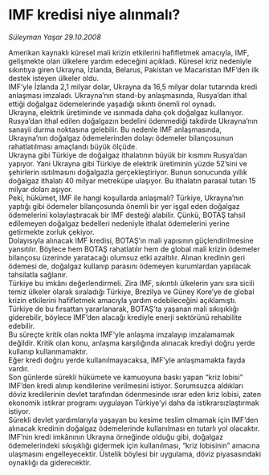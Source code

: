 # IMF kredisi niye alınmalı?

*Süleyman Yaşar 29.10.2008*

<div class="taraf_structure_2col_1zq">
<div class="margen_n">



 <p>Amerikan kaynaklı küresel mali krizin etkilerini hafifletmek amacıyla, IMF, gelişmekte olan ülkelere yardım edeceğini açıkladı. Küresel kriz nedeniyle sıkıntıya giren Ukrayna, İzlanda, Belarus, Pakistan ve Macaristan IMF’den ilk destek isteyen ülkeler oldu.<br/>IMF’yle İzlanda 2,1 milyar dolar, Ukrayna da 16,5 milyar dolar tutarında kredi anlaşması imzaladı. Ukrayna’nın stand-by anlaşmasında, Rusya’dan ithal ettiği doğalgaz ödemelerinde yaşadığı sıkıntı önemli rol oynadı.<br/>Ukrayna, elektrik üretiminde ve ısınmada daha çok doğalgaz kullanıyor. Rusya’dan ithal edilen doğalgazın bedelini ödenmediği takdirde Ukrayna’nın sanayii durma noktasına gelebilir. Bu nedenle IMF anlaşmasında, Ukrayna’nın doğalgaz ödemelerinden dolayı ödemeler bilançosunun rahatlatılması amaçlandı büyük ölçüde. <br/>Ukrayna gibi Türkiye de doğalgaz ithalatının büyük bir kısmını Rusya’dan yapıyor. Yani Ukrayna gibi Türkiye de elektrik üretiminin yüzde 52’sini ve şehirlerin ısıtılmasını doğalgazla gerçekleştiriyor. Bunun sonucunda yıllık doğalgaz ithalatı 40 milyar metreküpe ulaşıyor. Bu ithalatın parasal tutarı 15 milyar doları aşıyor.<br/>Peki, hükümet, IMF ile hangi koşullarda anlaşmalı? Türkiye, Ukrayna’nın yaptığı gibi ödemeler bilançosunda önemli bir yer işgal eden doğalgaz ödemelerini kolaylaştıracak bir IMF desteği alabilir. Çünkü, BOTAŞ tahsil edilemeyen doğalgaz bedelleri nedeniyle ithalat ödemelerini yerine getirmekte zorluk çekiyor. <br/>Dolayısıyla alınacak IMF kredisi, BOTAŞ’ın mali yapısının güçlendirilmesine yansıtılır. Böylece hem BOTAŞ rahatlatılır hem de global mali krizin ödemeler bilançosu üzerinde yaratacağı olumsuz etki azaltılır. Alınan kredinin geri ödemesi de, doğalgaz kullanıp parasını ödemeyen kurumlardan yapılacak tahsilatla sağlanır.<br/>Türkiye bu imkânı değerlendirmeli. Zira IMF, sıkıntılı ülkelerin yanı sıra sicili temiz ülkeler olarak sıraladığı Türkiye, Brezilya ve Güney Kore’ye de global krizin etkilerini hafifletmek amacıyla yardım edebileceğini açıklamıştı. Türkiye de bu fırsattan yararlanarak, BOTAŞ’ta yaşanan mali sıkışıklığı giderebilir, böylece IMF’den alacağı krediyle enerji sektörünü rehabilite edebilir. <br/>Bu süreçte kritik olan nokta IMF’yle anlaşma imzalayıp imzalamamak değildir. Kritik olan konu, anlaşma karşılığında alınacak krediyi doğru yerde kullanıp kullanmamaktır. <br/>Eğer kredi doğru yerde kullanılmayacaksa, IMF’yle anlaşmamakta fayda vardır.<br/>Son günlerde sürekli hükümete ve kamuoyuna baskı yapan “kriz lobisi” IMF’den kredi alınıp kendilerine verilmesini istiyor. Sorumsuzca aldıkları döviz kredilerinin devlet tarafından ödenmesinde ısrar eden kriz lobisi, zaten ekonomik istikrar programı uygulayan Türkiye’yi daha da istikrarsızlaştırmak istiyor. <br/>Sürekli devlet yardımlarıyla yaşayan bu kesime teslim olmamak için IMF’den alınacak kredinin doğalgaz ödemelerinde kullanılması en tutarlı yol olacaktır. IMF’nin kredi imkânının Ukrayna örneğinde olduğu gibi, doğalgaz ödemelerindeki sıkışıklığı gidermek için kullanılması, “kriz lobisinin” amacına ulaşmasını engelleyecektir. Üstelik böylesi bir uygulama, döviz piyasasındaki oynaklığı da giderecektir.</p>

<br/>


<div id="taraf_not">
</div>

</div>


</div>
